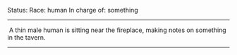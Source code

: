 Status: 
Race: human
In charge of: something

---

 A thin male human is sitting near the fireplace, making notes on something in the tavern.

---
